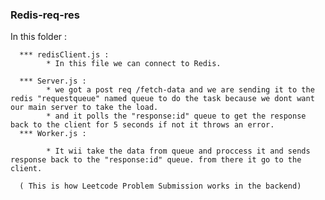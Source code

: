### Redis-req-res 

  In this folder :
  
      *** redisClient.js : 
            * In this file we can connect to Redis.
            
      *** Server.js : 
            * we got a post req /fetch-data and we are sending it to the redis "requestqueue" named queue to do the task because we dont want our main server to take the load.
            * and it polls the "response:id" queue to get the response back to the client for 5 seconds if not it throws an error.
      *** Worker.js : 
      
            * It wii take the data from queue and proccess it and sends response back to the "response:id" queue. from there it go to the client.

      ( This is how Leetcode Problem Submission works in the backend)

      
